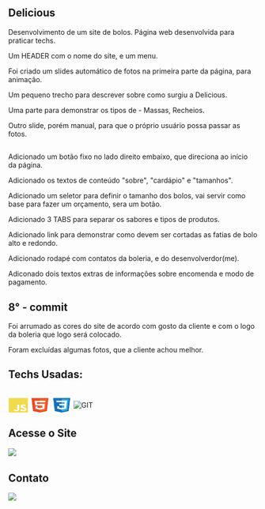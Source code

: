 ## Delicious

Desenvolvimento de um site de bolos.
Página web desenvolvida para praticar techs.

Um HEADER com o nome do site, e um menu.

Foi criado um slides automático de fotos na primeira parte da página, para animação.

Um pequeno trecho para descrever sobre como surgiu a Delicious.

Uma parte para demonstrar os tipos de - Massas, Recheios.

Outro slide, porém manual, para que o próprio usuário possa passar as fotos.

##
Adicionado um botão fixo no lado direito embaixo, que direciona ao início da página.

Adicionado os textos de conteúdo "sobre", "cardápio" e "tamanhos".

Adicionado um seletor para definir o tamanho dos bolos, vai servir como base para fazer um orçamento, sera um botão.

Adicionado 3 TABS para separar os sabores e tipos de produtos.

Adicionado link para demonstrar como devem ser cortadas as fatias de bolo alto e redondo.

Adicionado rodapé com contatos da boleria, e do desenvolverdor(me).

Adiconado dois textos extras de informações sobre encomenda e modo de pagamento.

## 8° - commit

Foi arrumado as cores do site de acordo com gosto da cliente e com o logo da boleria que logo será colocado.

Foram excluídas algumas fotos, que a cliente achou melhor.

## Techs Usadas:
</div>
  <div style="display: inline_block"><br>
    <img align="center" alt="Js" height="30" width="40" src="https://raw.githubusercontent.com/devicons/devicon/master/icons/javascript/javascript-plain.svg">
    <img align="center" alt="HTML" height="30" width="40" src="https://raw.githubusercontent.com/devicons/devicon/master/icons/html5/html5-original.svg">
    <img align="center" alt="CSS" height="30" width="40" src="https://raw.githubusercontent.com/devicons/devicon/master/icons/css3/css3-original.svg"> 
    <img align="center" alt="GIT" heigth="30" width="40" src="https://cdn.jsdelivr.net/gh/devicons/devicon/icons/git/git-original.svg">
  </div>
</div>

## Acesse o Site 
<a href="https://delicious-xi.vercel.app/" target="_blank"><img src="https://img.shields.io/badge/website-000000?style=for-the-badge&logo=About.me&logoColor=white"></a>

## Contato
<a href="https://www.instagram.com/delicious_da_vih/?next=%2F" target="_blank"><img src="https://img.shields.io/badge/-Instagram-%23E4405F?style=for-the-badge&logo=instagram&logoColor=white" target="_blank"></a>
